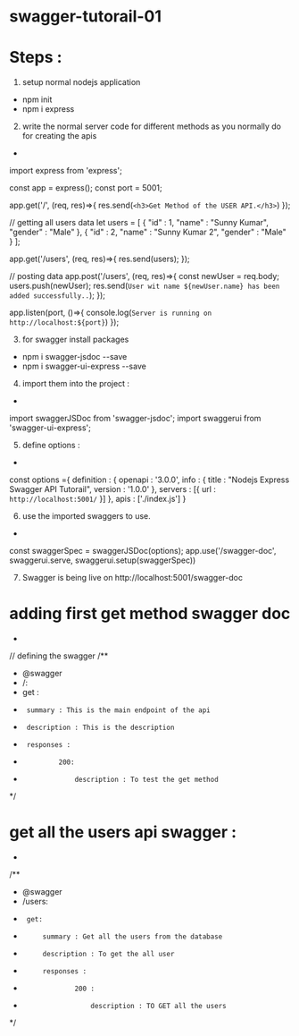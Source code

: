 # swagger-tutorail-01

# Steps :

1. setup normal nodejs application
- npm init
- npm i express

2. write the normal server code for different methods as you normally do for creating the apis
- 

import express from 'express';

const app = express();
const port = 5001;

app.get('/', (req, res)=>{
    res.send(`<h3>Get Method of the USER API.</h3>`)
});

// getting all users data
let users = [
    {
        "id" : 1,
        "name" : "Sunny Kumar",
        "gender" : "Male"
    },
    {
        "id" : 2,
        "name" : "Sunny Kumar 2",
        "gender" : "Male"
    }
];

app.get('/users', (req, res)=>{
    res.send(users);
});

// posting data
app.post('/users', (req, res)=>{
    const newUser = req.body;
    users.push(newUser);
    res.send(`User wit name ${newUser.name} has been added successfully..`);
});

app.listen(port, ()=>{
    console.log(`Server is running on http://localhost:${port}`)
});

3. for swagger install packages 
- npm i swagger-jsdoc --save
- npm i swagger-ui-express --save

4. import them into the project :
- 
import swaggerJSDoc from 'swagger-jsdoc';
import swaggerui from 'swagger-ui-express';

5. define options :
- 
const options ={
    definition : {
        openapi : '3.0.0',
        info : {
            title : "Nodejs Express Swagger API Tutorail",
            version : '1.0.0'
        },
        servers : [{
            url : `http://localhost:5001/`
        }]
    },
    apis : ['./index.js']
}

6. use the imported swaggers to use.
- 
const swaggerSpec = swaggerJSDoc(options);
app.use('/swagger-doc', swaggerui.serve, swaggerui.setup(swaggerSpec))


7. Swagger is being live on http://localhost:5001/swagger-doc

# adding first get method swagger doc
-
// defining the swagger
/**
 * @swagger
 * /:
 *  get :
 *      summary : This is the main endpoint of the api
 *      description : This is the description
 *      responses : 
 *              200:
 *                  description : To test the get method
 */

 # get all the users api swagger :
 - 
 /**
 * @swagger
 * /users:
 *      get:
 *          summary : Get all the users from the database
 *          description : To get the all user
 *          responses : 
 *                  200 :
 *                      description : TO GET all the users
 */